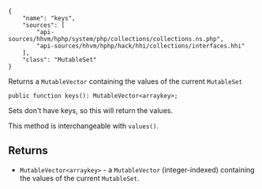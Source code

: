 ``` yamlmeta
{
    "name": "keys",
    "sources": [
        "api-sources/hhvm/hphp/system/php/collections/collections.ns.php",
        "api-sources/hhvm/hphp/hack/hhi/collections/interfaces.hhi"
    ],
    "class": "MutableSet"
}
```




Returns a ` MutableVector ` containing the values of the current
`` MutableSet ``




``` Hack
public function keys(): MutableVector<arraykey>;
```




Sets don't have keys, so this will return the values.




This method is interchangeable with ` values() `.




## Returns




+ ` MutableVector<arraykey> ` - a `` MutableVector `` (integer-indexed) containing the values of the
  current ``` MutableSet ```.
<!-- HHAPIDOC -->
